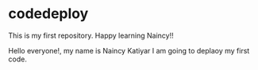 # codedeploy
<p>This is my first repository. Happy learning Naincy!!</p>
<p>Hello everyone!, my name is Naincy Katiyar I am going to deplaoy my first code.</p>

